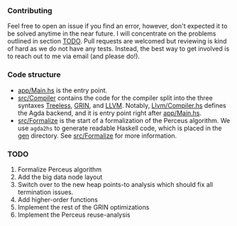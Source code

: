 
### Contributing
Feel free to open an issue if you find an error, however, don't expected it to be solved anytime in the near future. I will concentrate on the problems outlined in section [TODO](#todo). Pull requests are welcomed but reviewing is kind of hard as we do not have any tests. Instead, the best way to get involved is to reach out to me via email (and please do!).

### Code structure

- [app/Main.hs](app/Main.hs) is the entry point.
- [src/Compiler](src/Compiler) contains the code for the compiler split into the three syntaxes [Treeless](src/Compiler/Treeless), [GRIN](src/Compiler/Grin), and [LLVM](src/Compiler/Llvm). Notably, [Llvm/Compiler.hs](src/Compiler/Llvm/Compiler.hs) defines the Agda backend, and it is entry point right after [app/Main.hs](app/Main.hs).
- [src/Formalize](src/Formalize) is the start of a formalization of the Perceus algorithm. We use `agda2hs` to generate readable Haskell code, which is placed in the [gen](gen) directory. See [src/Formalize](src/Formalize) for more information.

### TODO
1. Formalize Perceus algorithm
2. Add the big data node layout
3. Switch over to the new heap points-to analysis which 
   should fix all termination issues.
4. Add higher-order functions
5. Implement the rest of the GRIN optimizations
6. Implement the Perceus reuse-analysis

